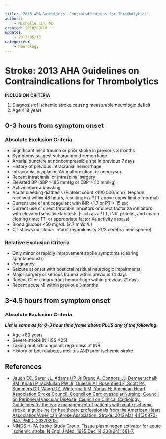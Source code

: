 ```yaml
---

title: '2013 AHA Guidelines: Contraindications for Thrombolytics'
authors:
    - Michelle Lin, MD
created: 2010/09/10
updates:
    - 2013/05/13
categories:
    - Neurology
---
```


# Stroke: 2013 AHA Guidelines on Contraindications for Thrombolytics

**INCLUSION CRITERIA**

1.  Diagnosis of ischemic stroke causing measurable neurologic deficit
2.  Age ≥18 years

## 0-3 hours from symptom onset

### Absolute Exclusion Criteria

-   Significant head trauma or prior stroke in previous 3 months
-   Symptoms suggest subarachnoid hemorrhage
-   Arterial puncture at noncompressible site in previous 7 days
-   History of previous intracranial hemorrhage
-   Intracranial neoplasm, AV malformation, or aneurysm
-   Recent intracranial or intraspinal surgery
-   Elevated BP (SBP >185 mmHg or DBP >110 mmHg)
-   Active internal bleeding
-   Acute bleeding diathesis (Platelet count &lt;100,000/mm3; Heparin received within 48 hours, resulting in aPTT above upper limit of normal)
-   Current use of anticoagulant with INR >1.7 or PT > 15 sec     
-   Current use of direct thrombin inhibitors or direct factor Xa inhibitors with elevated sensitive lab tests (such as aPTT, INR, platelet, and ecarin clotting time; TT; or appropriate factor Xa activity assays)
-   Blood glucose &lt;50 mg/dL (2.7 mmol/L)
-   CT shows multilobar infarct (hypodensity >1/3 cerebral hemisphere)

### Relative Exclusion Criteria

-   Only minor or rapidly improvement stroke symptoms (clearing spontaneously)
-   Pregnancy
-   Seizure at onset with postictal residual neurologic impairments
-   Major surgery or serious trauma within previous 14 days
-   Recent GI or urinary tract hemorrhage within previous 21 days
-   Recent acute MI within previous 3 months

## 3-4.5 hours from symptom onset

### Absolute Exclusion Criteria

**_List is same as for 0-3 hour time frame above PLUS any of the following_**:

-   Age >80 years
-   Severe stroke (NIHSS >25)
-   Taking oral anticoagulant regardless of INR
-   History of both diabetes mellitus AND prior ischemic stroke

## References

-   [Jauch EC, Saver JL, Adams HP Jr, Bruno A, Connors JJ, Demaerschalk BM, Khatri P, McMullan PW Jr, Qureshi AI, Rosenfield K, Scott PA, Summers DR, Wang DZ, Wintermark M, Yonas H; American Heart Association Stroke Council; Council on Cardiovascular Nursing; Council on Peripheral Vascular Disease; Council on Clinical Cardiology. Guidelines for the early management of patients with acute ischemic stroke: a guideline for healthcare professionals from the American Heart Association/American Stroke Association. Stroke. 2013 Mar;44(3):870-947. PMID: 23370205.](http://stroke.ahajournals.org/content/44/3/870.full.pdf)
-   [NINDS rt-PA Stroke Study Group. Tissue plasminogen activator for acute ischemic stroke. N Engl J Med. 1995 Dec 14;333(24):1581-7.](http://www.nejm.org/doi/full/10.1056/NEJM199512143332401)
